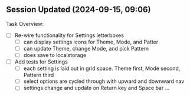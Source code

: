 ## Session Updated (2024-09-15, 09:06)
Task Overview:
- [ ] Re-wire functionality for Settings letterboxes
  - [ ] can display settings icons for Theme, Mode, and Patter
  - [ ] can update Theme, change Mode, and pick Pattern
  - [ ] does save to localstorage
- [ ] Add tests for Settings
  - [ ] each setting is laid out in grid space. Theme first, Mode second, Pattern third
  - [ ] select options are cycled through with upward and downward nav
  - [ ] settings change and update on Return key and Space bar
 ... 